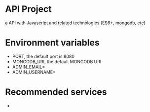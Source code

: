 # API Project
a  API with Javascript and related technologies (ES6+, mongodb, etc)

# Environment variables

- PORT, the default port is 8080
- MONGODB_URI, the default MONGODB URI
- ADMIN_EMAIL=
- ADMIN_USERNAME=

# Recommended services

* 